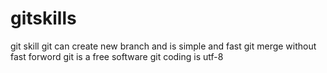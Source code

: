 # gitskills
git skill
git can create new branch and is simple and fast
git merge without fast forword 
git is a free software
git coding is utf-8

